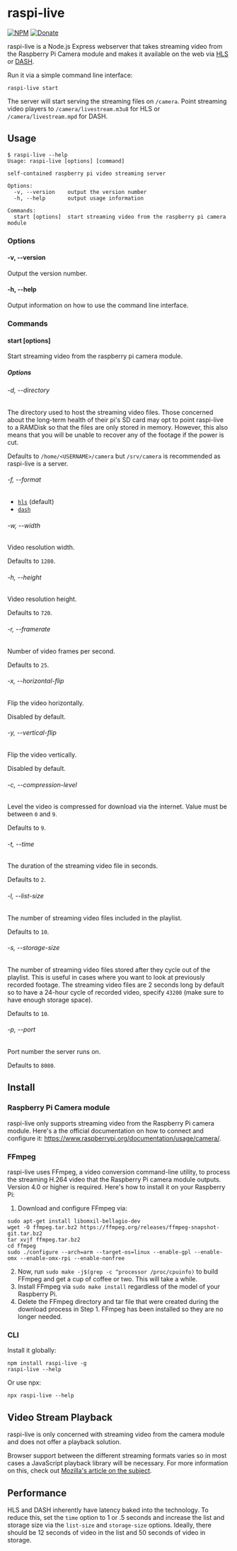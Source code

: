 # raspi-live
[![NPM](https://img.shields.io/npm/v/raspi-live.svg)](https://www.npmjs.com/package/raspi-live) [![Donate](https://img.shields.io/badge/donate-%E2%9D%A4-F33452.svg)](https://paypal.me/jaredtpetersen)

raspi-live is a Node.js Express webserver that takes streaming video from the Raspberry Pi Camera module and makes it available on the web via [HLS](https://en.wikipedia.org/wiki/HTTP_Live_Streaming) or [DASH](https://en.wikipedia.org/wiki/Dynamic_Adaptive_Streaming_over_HTTP).

Run it via a simple command line interface:
```
raspi-live start
```

The server will start serving the streaming files on `/camera`. Point streaming video players to `/camera/livestream.m3u8` for HLS or `/camera/livestream.mpd` for DASH.


## Usage
```
$ raspi-live --help
Usage: raspi-live [options] [command]

self-contained raspberry pi video streaming server

Options:
  -v, --version    output the version number
  -h, --help       output usage information

Commands:
  start [options]  start streaming video from the raspberry pi camera module
```

### Options
#### -v, --version
Output the version number.

#### -h, --help
Output information on how to use the command line interface.

### Commands
#### start \[options\]
Start streaming video from the raspberry pi camera module.

##### Options
###### -d, --directory
The directory used to host the streaming video files. Those concerned about the long-term health of their pi's SD card may opt to point raspi-live to a RAMDisk so that the files are only stored in memory. However, this also means that you will be unable to recover any of the footage if the power is cut.

Defaults to `/home/<USERNAME>/camera` but `/srv/camera` is recommended as raspi-live is a server.

###### -f, --format
* [`hls`](https://en.wikipedia.org/wiki/HTTP_Live_Streaming) (default)
* [`dash`](https://en.wikipedia.org/wiki/Dynamic_Adaptive_Streaming_over_HTTP)

###### -w, --width
Video resolution width.

Defaults to `1280`.

###### -h, --height
Video resolution height.

Defaults to `720`.

###### -r, --framerate
Number of video frames per second.

Defaults to `25`.

###### -x, --horizontal-flip
Flip the video horizontally.

Disabled by default.

###### -y, --vertical-flip
Flip the video vertically.

Disabled by default.

###### -c, --compression-level
Level the video is compressed for download via the internet. Value must be between `0` and `9`.

Defaults to `9`.

###### -t, --time
The duration of the streaming video file in seconds.

Defaults to `2`.

###### -l, --list-size
The number of streaming video files included in the playlist.

Defaults to `10`.

###### -s, --storage-size
The number of streaming video files stored after they cycle out of the playlist. This is useful in cases where you want to look at previously recorded footage. The streaming video files are 2 seconds long by default so to have a 24-hour cycle of recorded video, specify `43200` (make sure to have enough storage space).

Defaults to `10`.

###### -p, --port
Port number the server runs on.

Defaults to `8080`.


## Install
### Raspberry Pi Camera module
raspi-live only supports streaming video from the Raspberry Pi camera module. Here's a the official documentation on how to connect and configure it: https://www.raspberrypi.org/documentation/usage/camera/.

### FFmpeg
raspi-live uses FFmpeg, a video conversion command-line utility, to process the streaming H.264 video that the Raspberry Pi camera module outputs. Version 4.0 or higher is required. Here's how to install it on your Raspberry Pi:

1. Download and configure FFmpeg via:
```
sudo apt-get install libomxil-bellagio-dev
wget -O ffmpeg.tar.bz2 https://ffmpeg.org/releases/ffmpeg-snapshot-git.tar.bz2
tar xvjf ffmpeg.tar.bz2
cd ffmpeg
sudo ./configure --arch=arm --target-os=linux --enable-gpl --enable-omx --enable-omx-rpi --enable-nonfree
```
2. Now, run `sudo make -j$(grep -c ^processor /proc/cpuinfo)` to build FFmpeg and get a cup of coffee or two. This will take a while.
3. Install FFmpeg via `sudo make install` regardless of the model of your Raspberry Pi.
4. Delete the FFmpeg directory and tar file that were created during the download process in Step 1. FFmpeg has been installed so they are no longer needed.

### CLI
Install it globally:
```
npm install raspi-live -g
raspi-live --help
```
Or use npx:
```
npx raspi-live --help
```


## Video Stream Playback
raspi-live is only concerned with streaming video from the camera module and does not offer a playback solution.

Browser support between the different streaming formats varies so in most cases a JavaScript playback library will be necessary. For more information on this, check out [Mozilla's article on the subject](https://developer.mozilla.org/en-US/docs/Web/Apps/Fundamentals/Audio_and_video_delivery/Live_streaming_web_audio_and_video).


## Performance
HLS and DASH inherently have latency baked into the technology. To reduce this, set the `time` option to 1 or .5 seconds and increase the list and storage size via the `list-size` and `storage-size` options. Ideally, there should be 12 seconds of video in the list and 50 seconds of video in storage.
